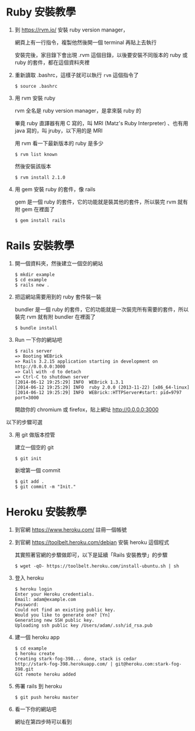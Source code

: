 #   Ruby 安裝教學

1.  到 https://rvm.io/ 安裝 ruby version manager，

    網頁上有一行指令，複製他然後開一個 terminal 再貼上去執行

    安裝完後，家目錄下會出現 .rvm 這個目錄，以後要安裝不同版本的 ruby 或 ruby 的套件，都在這個資料夾裡

2.  重新讀取 .bashrc，這樣子就可以執行 `rvm` 這個指令了

        $ source .bashrc

3.  用 rvm 安裝 ruby

    rvm 全名是 ruby version manager，是拿來裝 ruby 的

    畢竟 ruby 直譯器有用 C 寫的，叫 MRI (Matz's Ruby Interpreter) 、也有用 java 寫的，叫 jruby，以下用的是 MRI

    用 rvm 看一下最新版本的 ruby 是多少

        $ rvm list known

    然後安裝該版本

        $ rvm install 2.1.0

4.  用 gem 安裝 ruby 的套件，像 rails

    gem 是一個 ruby 的套件，它的功能就是裝其他的套件，所以裝完 rvm 就有附 gem 在裡面了

        $ gem install rails 

#   Rails 安裝教學

1.  開一個資料夾，然後建立一個空的網站

        $ mkdir example
        $ cd example
        $ rails new .

2.  把這網站需要用到的 ruby 套件裝一裝

    bundler 是一個 ruby 的套件，它的功能就是一次裝完所有需要的套件，所以裝完 rvm 就有附 bundler 在裡面了

        $ bundle install

3.  Run 一下你的網站吧

        $ rails server
        => Booting WEBrick
        => Rails 3.2.15 application starting in development on http://0.0.0.0:3000
        => Call with -d to detach
        => Ctrl-C to shutdown server
        [2014-06-12 19:25:29] INFO  WEBrick 1.3.1
        [2014-06-12 19:25:29] INFO  ruby 2.0.0 (2013-11-22) [x86_64-linux]
        [2014-06-12 19:25:29] INFO  WEBrick::HTTPServer#start: pid=9797 port=3000

    開啟你的 chromium 或 firefox，貼上網址 http://0.0.0.0:3000

以下的步驟可選

3.  用 git 做版本控管

    建立一個空的 git

        $ git init

    新增第一個 commit 

        $ git add .
        $ git commit -m "Init."

#   Heroku 安裝教學

1.  到官網 https://www.heroku.com/ 註冊一個帳號

2.  到官網 https://toolbelt.heroku.com/debian 安裝 heroku 這個程式

    其實照著官網的步驟做即可，以下是延續「Rails 安裝教學」的步驟

        $ wget -qO- https://toolbelt.heroku.com/install-ubuntu.sh | sh

3.  登入 heroku

        $ heroku login
        Enter your Heroku credentials.
        Email: adam@example.com
        Password:
        Could not find an existing public key.
        Would you like to generate one? [Yn]
        Generating new SSH public key.
        Uploading ssh public key /Users/adam/.ssh/id_rsa.pub

4.  建一個 heroku app

        $ cd example
        $ heroku create
        Creating stark-fog-398... done, stack is cedar
        http://stark-fog-398.herokuapp.com/ | git@heroku.com:stark-fog-398.git
        Git remote heroku added

5.  佈署 rails 到 heroku

        $ git push heroku master 

6.  看一下你的網站吧

    網址在第四步時可以看到

